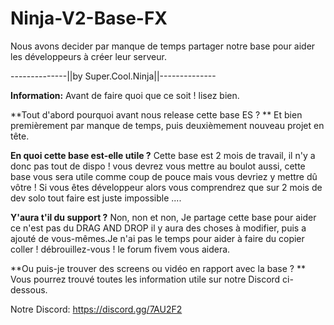 # Ninja-V2-Base-FX
Nous avons decider par manque de temps partager notre base pour aider les développeurs à créer leur serveur.


--------------||by Super.Cool.Ninja||--------------


**Information:**
Avant de faire quoi que ce soit ! lisez bien.

**Tout d'abord pourquoi avant nous release cette base ES ? **
Et bien premièrement par manque de temps, puis deuxièmement nouveau projet en tête.

**En quoi cette base est-elle utile ?**
Cette base est 2 mois de travail, il n'y a donc pas tout de dispo !
vous devrez vous mettre au boulot aussi, cette base vous sera utile comme coup de pouce mais vous devriez y mettre dû vôtre !
Si vous êtes développeur alors vous comprendrez que sur 2 mois de dev solo tout faire est juste impossible ....


**Y'aura t'il du support ?**
Non, non et non, Je partage cette base pour aider ce n'est pas du DRAG AND DROP il y aura des choses à modifier, 
puis a ajouté de vous-mêmes.Je n'ai pas le temps pour aider à faire du copier coller !
débrouillez-vous ! le forum fivem vous aidera.


**Ou puis-je trouver des screens ou vidéo en rapport avec la base ? **
Vous pourrez trouvé toutes les information utile sur notre Discord ci-dessous.

Notre Discord:
https://discord.gg/7AU2F2
